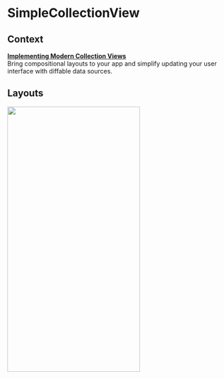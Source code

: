 # SimpleCollectionView  
## Context  
**[Implementing Modern Collection Views](https://developer.apple.com/documentation/uikit/views_and_controls/collection_views/implementing_modern_collection_views)**  
Bring compositional layouts to your app and simplify updating your user interface with diffable data sources.  

## Layouts  
**[<img src="https://user-images.githubusercontent.com/47273077/129505382-e22ca111-bcd6-47a9-8677-4394ca68992c.png" width="300" height="600">](https://developer.apple.com/documentation/uikit/views_and_controls/collection_views/layouts)**



